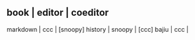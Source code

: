 book     | editor | coeditor
----------------------------------
markdown | ccc    | [snoopy]
history  | snoopy | [ccc]
bajiu    | ccc    | 

